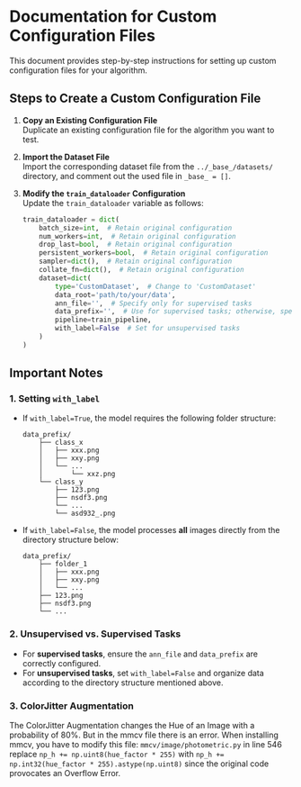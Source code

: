 # Documentation for Custom Configuration Files

This document provides step-by-step instructions for setting up custom configuration files for your algorithm.

## Steps to Create a Custom Configuration File

1. **Copy an Existing Configuration File**  
   Duplicate an existing configuration file for the algorithm you want to test.

2. **Import the Dataset File**  
   Import the corresponding dataset file from the `../_base_/datasets/` directory, and comment out the used file in `_base_ = []`.

3. **Modify the `train_dataloader` Configuration**  
   Update the `train_dataloader` variable as follows:

   ```python
   train_dataloader = dict(
       batch_size=int,  # Retain original configuration
       num_workers=int,  # Retain original configuration
       drop_last=bool,  # Retain original configuration
       persistent_workers=bool,  # Retain original configuration
       sampler=dict(),  # Retain original configuration
       collate_fn=dict(),  # Retain original configuration
       dataset=dict(
           type='CustomDataset',  # Change to 'CustomDataset'
           data_root='path/to/your/data',
           ann_file='',  # Specify only for supervised tasks
           data_prefix='',  # Use for supervised tasks; otherwise, specify in data_root
           pipeline=train_pipeline,
           with_label=False  # Set for unsupervised tasks
       )
   )
   ```

## Important Notes

### 1. Setting `with_label`

- If `with_label=True`, the model requires the following folder structure:

  ```plaintext
  data_prefix/
      ├── class_x
      │   ├── xxx.png
      │   ├── xxy.png
      │   └── ...
      │       └── xxz.png
      └── class_y
          ├── 123.png
          ├── nsdf3.png
          └── ...
          └── asd932_.png
  ```

- If `with_label=False`, the model processes **all** images directly from the directory structure below:

  ```plaintext
  data_prefix/
      ├── folder_1
      │   ├── xxx.png
      │   ├── xxy.png
      │   └── ...
      ├── 123.png
      ├── nsdf3.png
      └── ...
  ```

### 2. Unsupervised vs. Supervised Tasks

- For **supervised tasks**, ensure the `ann_file` and `data_prefix` are correctly configured.
- For **unsupervised tasks**, set `with_label=False` and organize data according to the directory structure mentioned above.

### 3. ColorJitter Augmentation

The ColorJitter Augmentation changes the Hue of an Image with a probability of 80%. But in the mmcv file there is an error. When installing mmcv, you have to modify this file:
`mmcv/image/photometric.py` in line 546 replace `np_h += np.uint8(hue_factor * 255)` with `np_h += np.int32(hue_factor * 255).astype(np.uint8)` since the original code provocates an Overflow Error.